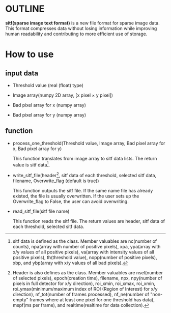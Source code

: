 # OUTLINE

**sitf(sparse image text format)** is a new file format for sparse image data. This format compresses data without losing information while improving human readability and contributing to more efficient use of storage.

# How to use
## input data
* Threshold value (real (float) type)

* Image array(numpy 2D array, [x pixel $\times$ y pixel])

* Bad pixel array for x (numpy array)

* Bad pixel array for y (numpy array)

## function
* process_one_threshold(Threshold value, Image array, Bad pixel array for x, Bad pixel array for y)

  This function translates from image array to sitf data lists. The return value is sitf data[^1].

* write_sitf_file(header[^2], sitf data of each threshold, selected sitf data, filename, Overwrite_flag (default is true))

  This function outputs the sitf file. If the same name file has already existed, the file is usually overwritten. If the user sets up the Overwrite_flag to False, the user can avoid overwriting.

* read_sitf_file(sitf file name)

  This function reads the sitf file. The return values are header, sitf data of each threshold, selected sitf data.

  [^1]: sitf data is defined as the class. Member valuables are nc(number of counts), npa(array with number of positive pixels), xpa, ypa(array with x/y values of all positive pixels), va(array with intensity values of all positive pixels), th(threshold value), nopp(number of positive pixels), xbp, and ybp(array with x/y values of all bad pixels).
  [^2]: Header is also defines as the class. Member valuables are nsel(number of selected pixels), epoch(creation time), filename, npx, npy(number of pixels in full detector for x/y direction), roi_xmin, roi_xmax, roi_xmin, roi_ymax(minimum/maximum index of ROI (Region of Interest) for x/y direction), nf_tot(number of frames processed), nf_ne(number of "non-empty" frames where at least one pixel for one threshold has data), mspf(ms per frame), and realtime(realtime for data collection).
